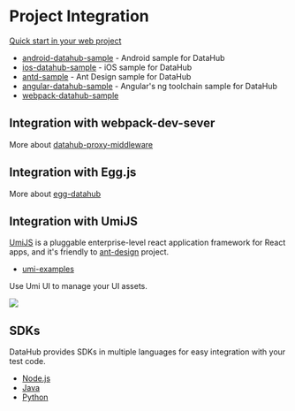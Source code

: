 # Project Integration

[Quick start in your web project](./docs/quick-start-with-webpack.md)

- [android-datahub-sample](//github.com/app-bootstrap/android-app-bootstrap) - Android sample for DataHub
- [ios-datahub-sample](//github.com/app-bootstrap/ios-app-bootstrap) - iOS sample for DataHub
- [antd-sample](//github.com/macaca-sample/antd-sample) - Ant Design sample for DataHub
- [angular-datahub-sample](//github.com/macaca-sample/angular-datahub-sample) - Angular's ng toolchain sample for DataHub
- [webpack-datahub-sample](//github.com/macaca-sample/webpack-datahub-sample)

## Integration with webpack-dev-sever

More about [datahub-proxy-middleware](//github.com/macacajs/datahub-proxy-middleware)

## Integration with Egg.js

More about [egg-datahub](//github.com/macacajs/egg-datahub)

## Integration with UmiJS

[UmiJS](//github.com/umijs/umi-plugin-datahub) is a pluggable enterprise-level react application framework for React apps, and it's friendly to [ant-design](//github.com/ant-design/ant-design) project.

- [umi-examples](//github.com/umijs/umi-examples/tree/master/eleme-demo)

Use Umi UI to manage your UI assets.

![](//umijs.github.io/umi-plugin-datahub/screenshots/1.png)

## SDKs

DataHub provides SDKs in multiple languages for easy integration with your test code.

- [Node.js](//github.com/macacajs/datahub-nodejs-sdk)
- [Java](//github.com/macacajs/datahub-java-sdk)
- [Python](//github.com/macacajs/datahub-python-sdk)

